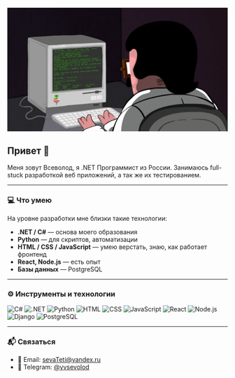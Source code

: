 ![Header](https://github.com/VsevolodYatsuk/VsevolodYatsuk/blob/main/asstest/gif.gif?raw=true)

## Привет 👋

Меня зовут Всеволод, я .NET Программист из России. Занимаюсь full-stuck разработкой веб приложений, а так же их тестированием.

---

### 💻 Что умею

На уровне разработки мне близки такие технологии:

- **.NET / C#** — основа моего образования
- **Python** — для скриптов, автоматизации
- **HTML / CSS / JavaScript** — умею верстать, знаю, как работает фронтенд
- **React, Node.js** — есть опыт
- **Базы данных** — PostgreSQL
---

### ⚙️ Инструменты и технологии

![C#](https://img.shields.io/badge/C%23-239120?style=flat&logo=c-sharp&logoColor=white)
![.NET](https://img.shields.io/badge/.NET-512BD4?style=flat&logo=dotnet&logoColor=white)
![Python](https://img.shields.io/badge/Python-3776AB?style=flat&logo=python&logoColor=white)
![HTML](https://img.shields.io/badge/HTML-E34F26?style=flat&logo=html5&logoColor=white)
![CSS](https://img.shields.io/badge/CSS-1572B6?style=flat&logo=css3&logoColor=white)
![JavaScript](https://img.shields.io/badge/JavaScript-F7DF1E?style=flat&logo=javascript&logoColor=black)
![React](https://img.shields.io/badge/React-20232A?style=flat&logo=react&logoColor=61DAFB)
![Node.js](https://img.shields.io/badge/Node.js-43853D?style=flat&logo=node.js&logoColor=white)
![Django](https://img.shields.io/badge/Django-092E20?style=flat&logo=django&logoColor=white)
![PostgreSQL](https://img.shields.io/badge/PostgreSQL-336791?style=flat&logo=postgresql&logoColor=white)

---

### 📬 Связаться

- 📧 Email: sevaTeti@yandex.ru
- 📱 Telegram: [@yvsevolod](https://t.me/yvsevolod)
